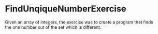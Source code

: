 # FindUnqiqueNumberExercise
Given an array of integers, the exercise was to create a program that finds the one number out of the set which is different.
